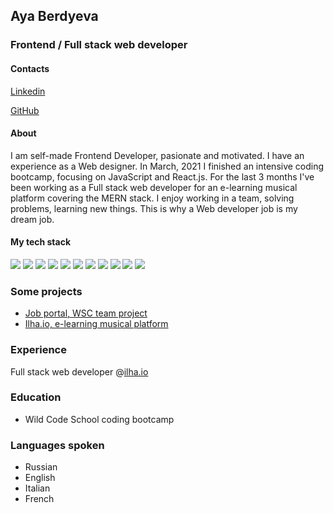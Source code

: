 ## Aya Berdyeva 
### Frontend / Full stack web developer

#### Contacts

[Linkedin](https://www.linkedin.com/in/aya-berdyeva/)

[GitHub](https://github.com/AyaDesigner)

#### About

<p>I am self-made Frontend Developer, pasionate and motivated. I have an experience as a Web designer. In March, 2021 I finished an intensive coding bootcamp, focusing on JavaScript and React.js. For the last 3 months I've been working as a Full stack web developer for an e-learning musical platform covering the MERN stack. I enjoy working in a team, solving problems, learning new things. This is why a Web developer job is my dream job.</p>

#### My tech stack
![](https://img.shields.io/badge/Code-JavaScript-informational?style=flat&logo=javascript&logoColor=white&color=dd6386) ![](https://img.shields.io/badge/Shell-Bash-informational?style=flat&logo=gnu-bash&logoColor=white&color=dd6386) ![](https://img.shields.io/badge/Library-React-informational?style=flat&logo=react&logoColor=white&color=dd6386) ![](https://img.shields.io/badge/Library-Redux-informational?style=flat&logo=redux&logoColor=white&color=dd6386) ![](https://img.shields.io/badge/Database-MongoDB-informational?style=flat&logo=mongodb&logoColor=white&color=dd6386) ![](https://img.shields.io/badge/ODM-Mongoose-informational?style=flat&logo=mongoose&logoColor=white&color=dd6386) ![](https://img.shields.io/badge/Database-MySQL-informational?style=flat&logo=mysql&logoColor=white&color=dd6386) ![](https://img.shields.io/badge/Library-Sequelize-informational?style=flat&logo=sequelize&logoColor=white&color=dd6386) ![](https://img.shields.io/badge/Server-Node.js-informational?style=flat&logo=node.js&logoColor=white&color=dd6386) ![](https://img.shields.io/badge/Framework-Express.js-informational?style=flat&logo=express&logoColor=white&color=dd6386) ![](https://img.shields.io/badge/VCS-Git-informational?style=flat&logo=git&logoColor=white&color=dd6386)

### Some projects

* [Job portal, WSC team project](https://github.com/AyaDEsigner/Job-portal)
* [Ilha.io, e-learning musical platform](https://github.com/KulinkovichVA/IlhaDevelopment)


### Experience

Full stack web developer @[ilha.io](ilha.io)

### Education

- Wild Code School coding bootcamp

### Languages spoken

* Russian
* English
* Italian
* French
